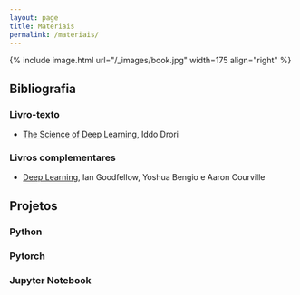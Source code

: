 ```yaml
---
layout: page
title: Materiais
permalink: /materiais/
---
```


{% include image.html url="/_images/book.jpg" width=175 align="right" %}

## Bibliografia

### Livro-texto

-  [The Science of Deep Learning](https://www.thescienceofdeeplearning.org/), Iddo Drori

### Livros complementares

- [Deep Learning](https://www.deeplearningbook.org/), Ian Goodfellow, Yoshua Bengio e Aaron Courville

## Projetos

### Python

### Pytorch

### Jupyter Notebook